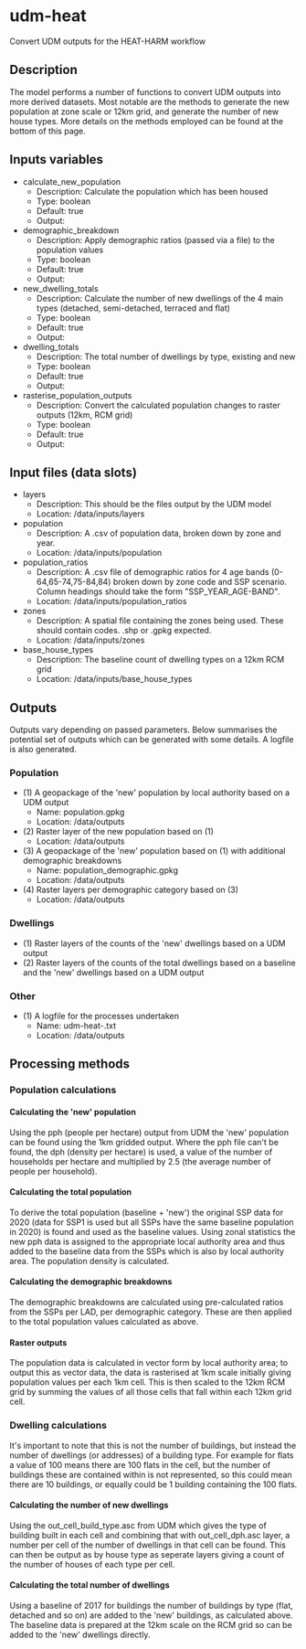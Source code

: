 # udm-heat
Convert UDM outputs for the HEAT-HARM workflow

## Description
The model performs a number of functions to convert UDM outputs into more derived datasets. Most notable are the methods to generate the new population at zone scale or 12km grid, and generate the number of new house types. More details on the methods employed can be found at the bottom of this page.

## Inputs variables
* calculate_new_population
  * Description: Calculate the population which has been housed
  * Type: boolean
  * Default: true
  * Output:
* demographic_breakdown
  * Description: Apply demographic ratios (passed via a file) to the population values 
  * Type: boolean
  * Default: true
  * Output:
* new_dwelling_totals
  * Description: Calculate the number of new dwellings of the 4 main types (detached, semi-detached, terraced and flat)
  * Type: boolean
  * Default: true
  * Output:
* dwelling_totals
  * Description: The total number of dwellings by type, existing and new
  * Type: boolean
  * Default: true
  * Output:
* rasterise_population_outputs
  * Description: Convert the calculated population changes to raster outputs (12km, RCM grid)
  * Type: boolean
  * Default: true
  * Output:

## Input files (data slots)
* layers
  * Description: This should be the files output by the UDM model
  * Location: /data/inputs/layers
* population
  * Description: A .csv of population data, broken down by zone and year.
  * Location: /data/inputs/population
* population_ratios
  * Description: A .csv file of demographic ratios for 4 age bands (0-64,65-74,75-84,84) broken down by zone code and SSP scenario. Column headings should take the form "SSP_YEAR_AGE-BAND".
  * Location: /data/inputs/population_ratios
* zones
  * Description: A spatial file containing the zones being used. These should contain codes. .shp or .gpkg expected.
  * Location: /data/inputs/zones
* base_house_types
  * Description: The baseline count of dwelling types on a 12km RCM grid
  * Location: /data/inputs/base_house_types


## Outputs
Outputs vary depending on passed parameters. Below summarises the potential set of outputs which can be generated with some details. A logfile is also generated. 
### Population
* (1) A geopackage of the 'new' population by local authority based on a UDM output
  * Name: population.gpkg 
  * Location: /data/outputs
* (2) Raster layer of the new population based on (1)
  * Location: /data/outputs
* (3) A geopackage of the 'new' population based on (1) with additional demographic breakdowns
  * Name: population_demographic.gpkg
  * Location: /data/outputs
* (4) Raster layers per demographic category based on (3)
  * Location: /data/outputs

### Dwellings
* (1) Raster layers of the counts of the 'new' dwellings based on a UDM output
* (2) Raster layers of the counts of the total dwellings based on a baseline and the 'new' dwellings based on a UDM output

### Other
* (1) A logfile for the processes undertaken
  * Name: udm-heat-<random code>.txt
  * Location: /data/outputs

## Processing methods
### Population calculations
#### Calculating the 'new' population
Using the pph (people per hectare) output from UDM the 'new' population can be found using the 1km gridded output. Where the pph file can't be found, the dph (density per hectare) is used, a value of the number of households per hectare and multiplied by 2.5 (the average number of people per household).

#### Calculating the total population
To derive the total population (baseline + 'new') the original SSP data for 2020 (data for SSP1 is used but all SSPs have the same baseline population in 2020) is found and used as the baseline values. Using zonal statistics the new pph data is assigned to the appropriate local authority area and thus added to the baseline data from the SSPs which is also by local authority area. The population density is calculated.

#### Calculating the demographic breakdowns
The demographic breakdowns are calculated using pre-calculated ratios from the SSPs per LAD, per demographic category. These are then applied to the total population values calculated as above.

#### Raster outputs
The population data is calculated in vector form by local authority area; to output this as vector data, the data is rasterised at 1km scale initially giving population values per each 1km cell. This is then scaled to the 12km RCM grid by summing the values of all those cells that fall within each 12km grid cell.

### Dwelling calculations
It's important to note that this is not the number of buildings, but instead the number of dwellings (or addresses) of a building type. For example for flats a value of 100 means there are 100 flats in the cell, but the number of buildings these are contained within is not represented, so this could mean there are 10 buildings, or equally could be 1 building containing the 100 flats.

#### Calculating the number of new dwellings
Using the out_cell_build_type.asc from UDM which gives the type of building built in each cell and combining that with out_cell_dph.asc layer, a number per cell of the number of dwellings in that cell can be found. This can then be output as by house type as seperate layers giving a count of the number of houses of each type per cell.

#### Calculating the total number of dwellings
Using a baseline of 2017 for buildings the number of buildings by type (flat, detached and so on) are added to the 'new' buildings, as calculated above. The baseline data is prepared at the 12km scale on the RCM grid so can be added to the 'new' dwellings directly.
